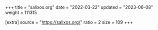 +++
title = "salixos.org"
date = "2022-03-22"
updated = "2023-06-08"
weight = 111315

[extra]
source = "https://salixos.org/"
ratio = 2
size = 109
+++
